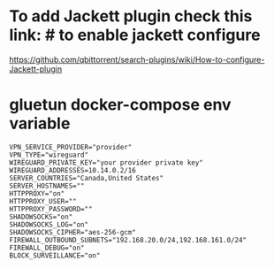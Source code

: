 # To add Jackett plugin check this link: # to enable jackett configure 
https://github.com/qbittorrent/search-plugins/wiki/How-to-configure-Jackett-plugin

# gluetun docker-compose env variable
```docker-compose 
VPN_SERVICE_PROVIDER="provider"
VPN_TYPE="wireguard"
WIREGUARD_PRIVATE_KEY="your provider private key"
WIREGUARD_ADDRESSES=10.14.0.2/16
SERVER_COUNTRIES="Canada,United States"
SERVER_HOSTNAMES=""
HTTPPROXY="on"
HTTPPROXY_USER=""
HTTPPROXY_PASSWORD=""
SHADOWSOCKS="on"
SHADOWSOCKS_LOG="on"
SHADOWSOCKS_CIPHER="aes-256-gcm"
FIREWALL_OUTBOUND_SUBNETS="192.168.20.0/24,192.168.161.0/24"
FIREWALL_DEBUG="on"
BLOCK_SURVEILLANCE="on"

```